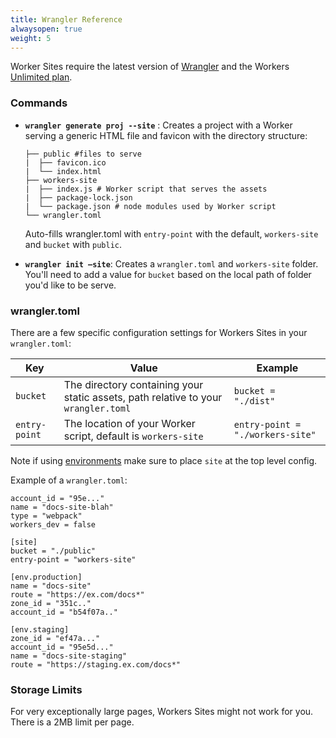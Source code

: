 ```yaml
---
title: Wrangler Reference
alwaysopen: true
weight: 5
---
```


Worker Sites require the latest version of [Wrangler](https://github.com/cloudflare/wrangler) and the Workers [Unlimited plan](https://workers.cloudflare.com/sites#plans).

### Commands

* **`wrangler generate proj --site`** :  Creates a project with a Worker serving a generic HTML file and favicon with the directory structure:

    ```
    ├── public #files to serve
    |  ├── favicon.ico
    |  └── index.html 
    ├── workers-site
    |  ├── index.js # Worker script that serves the assets 
    |  ├── package-lock.json
    |  └── package.json # node modules used by Worker script
    └── wrangler.toml
    ```
    Auto-fills wrangler.toml with  `entry-point`  with the default, `workers-site` and `bucket` with `public`.

* **`wrangler init —site`**: Creates a `wrangler.toml` and `workers-site` folder. You'll need to add a value for `bucket` based on the local path of folder you'd like to be serve.


### wrangler.toml

There are a few specific configuration settings for Workers Sites in your `wrangler.toml`:

| Key           | Value                                                                              | Example                          |
| ------------- | ---------------------------------------------------------------------------------- | -------------------------------- |
| `bucket`      | The directory containing your static assets, path relative to your `wrangler.toml` | `bucket = "./dist"`              |
| `entry-point` | The location of your Worker script, default is `workers-site`                      | `entry-point = "./workers-site"` |

Note if using [environments](https://github.com/cloudflare/wrangler/blob/master/docs/content/environments.md) make sure to place `site` at the top level config.

Example of a `wrangler.toml`:

```
account_id = "95e..."
name = "docs-site-blah"
type = "webpack"
workers_dev = false

[site]
bucket = "./public"
entry-point = "workers-site"

[env.production]
name = "docs-site"
route = "https://ex.com/docs*"
zone_id = "351c.."
account_id = "b54f07a.."

[env.staging]
zone_id = "ef47a..."
account_id = "95e5d..."
name = "docs-site-staging"
route = "https://staging.ex.com/docs*"
```

### Storage Limits

For very exceptionally large pages, Workers Sites might not work for you. There is a 2MB limit per page. 